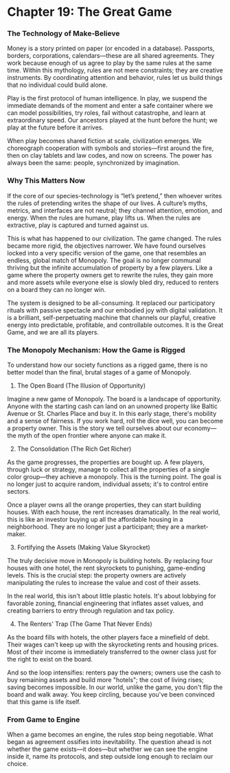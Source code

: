 # Chapter 19: The Great Game

### The Technology of Make‑Believe

Money is a story printed on paper (or encoded in a database). Passports, borders, corporations, calendars—these are all shared agreements. They work because enough of us agree to play by the same rules at the same time. Within this mythology, rules are not mere constraints; they are creative instruments. By coordinating attention and behavior, rules let us build things that no individual could build alone.

Play is the first protocol of human intelligence. In play, we suspend the immediate demands of the moment and enter a safe container where we can model possibilities, try roles, fail without catastrophe, and learn at extraordinary speed. Our ancestors played at the hunt before the hunt; we play at the future before it arrives.

When play becomes shared fiction at scale, civilization emerges. We choreograph cooperation with symbols and stories—first around the fire, then on clay tablets and law codes, and now on screens. The power has always been the same: people, synchronized by imagination.

### Why This Matters Now

If the core of our species-technology is “let’s pretend,” then whoever writes the rules of pretending writes the shape of our lives. A culture’s myths, metrics, and interfaces are not neutral; they channel attention, emotion, and energy. When the rules are humane, play lifts us. When the rules are extractive, play is captured and turned against us.

This is what has happened to our civilization. The game changed. The rules became more rigid, the objectives narrower. We have found ourselves locked into a very specific version of the game, one that resembles an endless, global match of Monopoly. The goal is no longer communal thriving but the infinite accumulation of property by a few players. Like a game where the property owners get to rewrite the rules, they gain more and more assets while everyone else is slowly bled dry, reduced to renters on a board they can no longer win.

The system is designed to be all-consuming. It replaced our participatory rituals with passive spectacle and our embodied joy with digital validation. It is a brilliant, self-perpetuating machine that channels our playful, creative energy into predictable, profitable, and controllable outcomes. It is the Great Game, and we are all its players.

### The Monopoly Mechanism: How the Game is Rigged

To understand how our society functions as a rigged game, there is no better model than the final, brutal stages of a game of Monopoly.

1) The Open Board (The Illusion of Opportunity)

Imagine a new game of Monopoly. The board is a landscape of opportunity. Anyone with the starting cash can land on an unowned property like Baltic Avenue or St. Charles Place and buy it. In this early stage, there's mobility and a sense of fairness. If you work hard, roll the dice well, you can become a property owner. This is the story we tell ourselves about our economy—the myth of the open frontier where anyone can make it.

2) The Consolidation (The Rich Get Richer)

As the game progresses, the properties are bought up. A few players, through luck or strategy, manage to collect all the properties of a single color group—they achieve a monopoly. This is the turning point. The goal is no longer just to acquire random, individual assets; it's to control entire sectors.

Once a player owns all the orange properties, they can start building houses. With each house, the rent increases dramatically. In the real world, this is like an investor buying up all the affordable housing in a neighborhood. They are no longer just a participant; they are a market-maker.

3) Fortifying the Assets (Making Value Skyrocket)

The truly decisive move in Monopoly is building hotels. By replacing four houses with one hotel, the rent skyrockets to punishing, game-ending levels. This is the crucial step: the property owners are actively manipulating the rules to increase the value and cost of their assets.

In the real world, this isn't about little plastic hotels. It's about lobbying for favorable zoning, financial engineering that inflates asset values, and creating barriers to entry through regulation and tax policy.

4) The Renters' Trap (The Game That Never Ends)

As the board fills with hotels, the other players face a minefield of debt. Their wages can't keep up with the skyrocketing rents and housing prices. Most of their income is immediately transferred to the owner class just for the right to exist on the board.

And so the loop intensifies: renters pay the owners; owners use the cash to buy remaining assets and build more "hotels"; the cost of living rises; saving becomes impossible. In our world, unlike the game, you don't flip the board and walk away. You keep circling, because you've been convinced that this game is life itself.

### From Game to Engine

When a game becomes an engine, the rules stop being negotiable. What began as agreement ossifies into inevitability. The question ahead is not whether the game exists—it does—but whether we can see the engine inside it, name its protocols, and step outside long enough to reclaim our choice.
